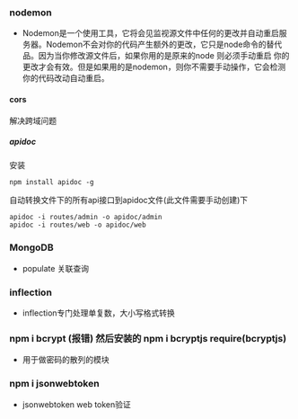 ### nodemon 
 +  Nodemon是一个使用工具，它将会见监视源文件中任何的更改并自动重启服务器。Nodemon不会对你的代码产生额外的更改，它只是node命令的替代品。因为当你修改源文件后，如果你用的是原来的node 则必须手动重启 你的更改才会有效。但是如果用的是nodemon，则你不需要手动操作，它会检测你的代码改动自动重启。

#### cors
解决跨域问题

##### apidoc
安装
```
npm install apidoc -g
```
自动转换文件下的所有api接口到apidoc文件(此文件需要手动创建)下
```
apidoc -i routes/admin -o apidoc/admin
apidoc -i routes/web -o apidoc/web
```

### MongoDB
+ populate 关联查询

###   inflection
+ inflection专门处理单复数，大小写格式转换

### npm i  bcrypt    (报错)  然后安装的 npm i bcryptjs  require(bcryptjs)
 + 用于做密码的散列的模块

### npm i jsonwebtoken
+ jsonwebtoken   web token验证